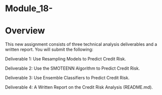 # Module_18-

# Overview
This new assignment consists of three technical analysis deliverables and a written report. You will submit the following:

Deliverable 1: Use Resampling Models to Predict Credit Risk.

Deliverable 2: Use the SMOTEENN Algorithm to Predict Credit Risk.

Deliverable 3: Use Ensemble Classifiers to Predict Credit Risk.

Deliverable 4: A Written Report on the Credit Risk Analysis (README.md).
